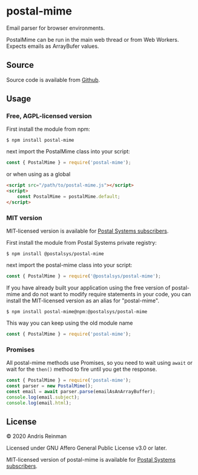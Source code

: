 # postal-mime

Email parser for browser environments.

PostalMime can be run in the main web thread or from Web Workers. Expects emails as ArrayBufer values.

## Source

Source code is available from [Github](https://github.com/postalsys/postal-mime).

## Usage

### Free, AGPL-licensed version

First install the module from npm:

```
$ npm install postal-mime
```

next import the PostalMime class into your script:

```js
const { PostalMime } = require('postal-mime');
```

or when using as a global

```html
<script src="/path/to/postal-mime.js"></script>
<script>
    const PostalMime = postalMime.default;
</script>
```

### MIT version

MIT-licensed version is available for [Postal Systems subscribers](https://postalsys.com/).

First install the module from Postal Systems private registry:

```
$ npm install @postalsys/postal-mime
```

next import the postal-mime class into your script:

```js
const { PostalMime } = require('@postalsys/postal-mime');
```

If you have already built your application using the free version of postal-mime and do not want to modify require statements in your code, you can install the MIT-licensed version as an alias for "postal-mime".

```
$ npm install postal-mime@npm:@postalsys/postal-mime
```

This way you can keep using the old module name

```js
const { PostalMime } = require('postal-mime');
```

### Promises

All postal-mime methods use Promises, so you need to wait using `await` or wait for the `then()` method to fire until you get the response.

```js
const { PostalMime } = require('postal-mime');
const parser = new PostalMime();
const email = await parser.parse(emailAsAnArrayBuffer);
console.log(email.subject);
console.log(email.html);
```

## License

&copy; 2020 Andris Reinman

Licensed under GNU Affero General Public License v3.0 or later.

MIT-licensed version of postal-mime is available for [Postal Systems subscribers](https://postalsys.com/).
